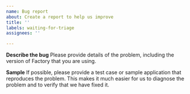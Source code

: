 ```yaml
---
name: Bug report
about: Create a report to help us improve
title: ''
labels: waiting-for-triage
assignees: ''

---
```


**Describe the bug**
Please provide details of the problem, including the version of Factory that you
are using. 

**Sample**
If possible, please provide a test case or sample application that reproduces
the problem. This makes it much easier for us to diagnose the problem and to verify that
we have fixed it.